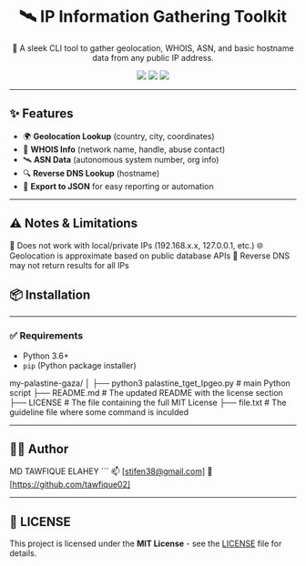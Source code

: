 <h1 align="center">🛰️ IP Information Gathering Toolkit</h1>

<p align="center">
  🔎 A sleek CLI tool to gather geolocation, WHOIS, ASN, and basic hostname data from any public IP address.
</p>

<p align="center">
  <img src="https://img.shields.io/badge/Python-3.6+-blue?logo=python&logoColor=white" />
  <img src="https://img.shields.io/badge/License-MIT-green" />
  <img src="https://img.shields.io/badge/Status-Active-brightgreen" />
</p>

---

## ✨ Features

- 🌍 **Geolocation Lookup** (country, city, coordinates)
- 📄 **WHOIS Info** (network name, handle, abuse contact)
- 🛰️ **ASN Data** (autonomous system number, org info)
- 🔍 **Reverse DNS Lookup** (hostname)
- 💾 **Export to JSON** for easy reporting or automation

---

## ⚠️ Notes & Limitations

🚫 Does not work with local/private IPs (192.168.x.x, 127.0.0.1, etc.)
🌐 Geolocation is approximate based on public database APIs
🔁 Reverse DNS may not return results for all IPs

## 📦 Installation
  --- 
### ✅ Requirements

- Python 3.6+
- `pip` (Python package installer)

my-palastine-gaza/
│
├── python3 palastine_tget_Ipgeo.py      # main Python script
├── README.md                            # The updated README with the license section
├── LICENSE                              # The file containing the full MIT License
├── file.txt                             # The guideline file where some command is inculded

--- 

## 🧑‍💻 Author
MD TAWFIQUE ELAHEY ```
📫 [stifen38@gmail.com]
🔗 [https://github.com/tawfique02]

---
## 📜 LICENSE 
This project is licensed under the **MIT License** - see the [LICENSE](LICENSE) file for details.
